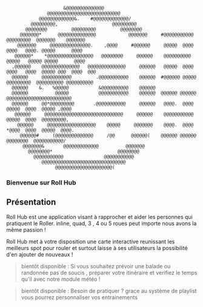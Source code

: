 ```
                     &@@@@@@@@@@@@@@                                                                          
               @@@@@@@@@@@@@@@@@@@@@@@@@@@                                                                    
            @@@@@@@@@@@@@&.    #@@@@@@@@@@@@@/                                                                
         @@@@@@@@@,                    @@@@@@@@@                                                              
       @@@@@@@@         @@@@@@@@@         @@@@@@@@                                                            
     @@@@@@@*      @@@@@@@@@@@@@@            @@@@@@@     #@@@@@@@@@@@   @@@@@@@@@  @@@@@@@    @@@@@@@         
    @@@@@@@     @@@@@@@@@@@@@@@.    ,@@@@     #@@@@@@     @@@@@  @@@@  @@@@   @@@@. @@@@@      @@@@           
   @@@@@@*    *@@@@@@@@@@@@@@@@@   @@@@@@@@     @@@@@@    @@@@@@@@@@  @@@@@   @@@@@ @@@@@      @@@@           
  ,@@@@@@    @@@@@@@@@@@@@@   @@@@@@@@@@@@@@     @@@@@@   @@@@@  @@@@  @@@@   @@@@  @@@@@ @@@  @@@@  @@@      
  @@@@@@     @@@@@@@@@@@         .@@@@@@@@@@@    @@@@@@  #@@@@@@ @@@@@  @@@@@@@@@  @@@@@@@@@@ @@@@@@@@@@      
  @@@@@@    &.   %@@@@@           &@@@@@@@@@@    @@@@@@                                                       
  @@@@@@          @@@@@           @@@@@@@@@@@    @@@@@@  @@@@@@ @@@@@@ @@@@@@@@@@@@@@@@@@@@@@@@               
  @@@@@@     @@*@@@@@@@@@       .@@@@@@@@@@@     @@@@@@   @@@@.  @@@@  @@@@@  @@@@  @@@@@ ,@@@@               
   @@@@@@     @@@@@@@@@@@@@@@@@@@@@@@@@@@@@     @@@@@@    @@@@@@@@@@@  @@@@@  @@@@  @@@@@@@@@,                
    @@@@@@     @@@@@@@@@@@@@@@@@@    @@@@@     @@@@@@@    @@@@.  @@@@  *@@@@  @@@@  @@@@@  @@@@.              
     @@@@@@#     (@@@@@@@@@@@@@@     /@@      @@@@@@(    @@@@@@ @@@@@@   @@@@@@@@  @@@@@@@@@@@/               
      @@@@@@@&       @@@@@@@@@@@@@          @@@@@@@                                                           
        @@@@@@@@*                        @@@@@@@@                                                             
          @@@@@@@@@@@               @@@@@@@@@@@                                                               
             @@@@@@@@@@@@@@@@@@@@@@@@@@@@@@@                                                                  
                  @@@@@@@@@@@@@@@@@@@@@( 
```                                                                     
                                                 

### Bienvenue sur Roll Hub

## Présentation

Roll Hub est une application visant à rapprocher et aider les personnes qui pratiquent le Roller.
inline, quad, 3 , 4 ou 5 roues peut importe nous avons la même passion !

Roll Hub met à votre disposition une carte interactive reunissant les meilleurs spot pour rouler et surtout 
laisse à ses utilisateurs la possibilité d'en ajouter de nouveaux !

> bientôt disponible : Si vous souhaitez prévoir une balade ou randonnée pas de soucis , préparer votre itinéraire et verifiez le temps qu'il avec notre module météo !

> bientôt disponible : Besoin de pratiquer ? grace au système de playlist vous pourrez personnaliser vos entrainements 